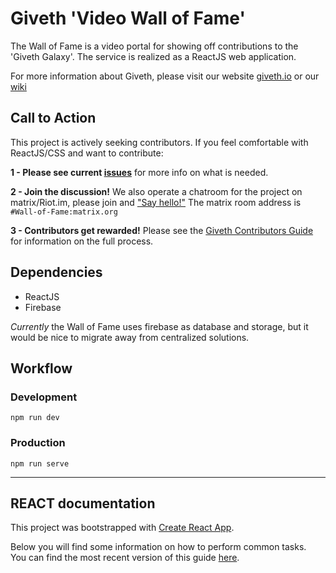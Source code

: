 # Giveth 'Video Wall of Fame'

The Wall of Fame is a video portal for showing off contributions to the 'Giveth Galaxy'. The service is realized as a ReactJS web application.

For more information about Giveth, please visit our website [giveth.io](https://giveth.io) or our [wiki](https://wiki.giveth.io)

## Call to Action

This project is actively seeking contributors. If you feel comfortable with ReactJS/CSS and want to contribute:

**1 - Please see current [issues](https://github.com/Giveth/wall-of-fame/issues)** for more info on what is needed.

**2 - Join the discussion!** We also operate a chatroom for the project on matrix/Riot.im, please join and ["Say hello!"](https://riot.im/app/#Wall-of-Fame:matrix.org) The matrix room address is `#Wall-of-Fame:matrix.org`

**3 - Contributors get rewarded!** Please see the [Giveth Contributors Guide](https://wiki.giveth.io/dac/contributors-guide/) for information on the full process.

## Dependencies

- ReactJS
- Firebase

_Currently_ the Wall of Fame uses firebase as database and storage, but it would be nice to migrate away from centralized solutions.

## Workflow

### Development

`npm run dev`

### Production

`npm run serve`

---

## REACT documentation

This project was bootstrapped with [Create React App](https://github.com/facebookincubator/create-react-app).

Below you will find some information on how to perform common tasks.<br>
You can find the most recent version of this guide [here](https://github.com/facebookincubator/create-react-app/blob/master/packages/react-scripts/template/README.md).
